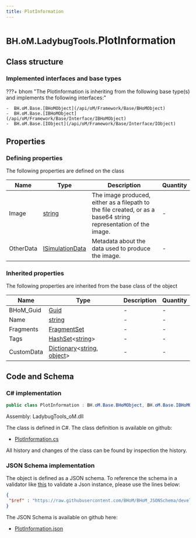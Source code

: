 ```yaml
---
title: PlotInformation
---
```


# <small>BH.oM.LadybugTools.</small>**PlotInformation**



## Class structure

### Implemented interfaces and base types

???+ bhom "The PlotInformation is inheriting from the following base type(s) and implements the following interfaces:"

    -  BH.oM.Base.[BHoMObject](/api/oM/Framework/Base/BHoMObject)
    -  BH.oM.Base.[IBHoMObject](/api/oM/Framework/Base/Interface/IBHoMObject)
    -  BH.oM.Base.[IObject](/api/oM/Framework/Base/Interface/IObject)


## Properties



### Defining properties

The following properties are defined on the class

| Name             | Type             | Description      | Quantity         |
|------------------|------------------|------------------|------------------|
| Image | [string](https://learn.microsoft.com/en-us/dotnet/api/System.String?view=netstandard-2.0) | The image produced, either as a filepath to the file created, or as a base64 string representation of the image. | - |
| OtherData | [ISimulationData](/api/oM/Adapter/LadybugTools/MetaData/ISimulationData) | Metadata about the data used to produce the image. | - |


### Inherited properties
The following properties are inherited from the base class of the object

| Name             | Type             | Description      | Quantity         |
|------------------|------------------|------------------|------------------|
| BHoM_Guid | [Guid](https://learn.microsoft.com/en-us/dotnet/api/System.Guid?view=netstandard-2.0) | - | - |
| Name | [string](https://learn.microsoft.com/en-us/dotnet/api/System.String?view=netstandard-2.0) | - | - |
| Fragments | [FragmentSet](/api/oM/Framework/Base/FragmentSet) | - | - |
| Tags | [HashSet](https://learn.microsoft.com/en-us/dotnet/api/System.Collections.Generic.HashSet-1?view=netstandard-2.0)&lt;[string](https://learn.microsoft.com/en-us/dotnet/api/System.String?view=netstandard-2.0)&gt; | - | - |
| CustomData | [Dictionary](https://learn.microsoft.com/en-us/dotnet/api/System.Collections.Generic.Dictionary-2?view=netstandard-2.0)&lt;[string](https://learn.microsoft.com/en-us/dotnet/api/System.String?view=netstandard-2.0), [object](https://learn.microsoft.com/en-us/dotnet/api/System.Object?view=netstandard-2.0)&gt; | - | - |


## Code and Schema

### C# implementation

``` C# title="C#"
public class PlotInformation : BH.oM.Base.BHoMObject, BH.oM.Base.IBHoMObject, BH.oM.Base.IObject
```

Assembly: LadybugTools_oM.dll

The class is defined in C#. The class definition is available on github:

- [PlotInformation.cs](https://github.com/BHoM/LadybugTools_Toolkit/blob/develop/LadybugTools_oM/MetaData\PlotInformation.cs)

All history and changes of the class can be found by inspection the history.
### JSON Schema implementation

The object is defined as a JSON schema. To reference the schema in a validator like [this](https://www.jsonschemavalidator.net/) to validate a Json instance, please use the lines below:

``` json title="JSON Schema"
{
 "$ref" : "https://raw.githubusercontent.com/BHoM/BHoM_JSONSchema/develop/LadybugTools_oM/PlotInformation.json"
}
```

The JSON Schema is available on github here:

- [PlotInformation.json](https://github.com/BHoM/BHoM_JSONSchema/blob/develop/LadybugTools_oM/PlotInformation.json)
